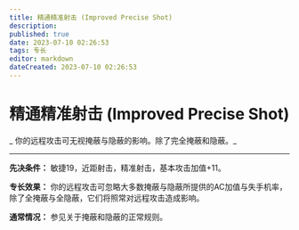 ```yaml
---
title: 精通精准射击 (Improved Precise Shot)
description: 
published: true
date: 2023-07-10 02:26:53
tags: 专长
editor: markdown
dateCreated: 2023-07-10 02:26:53
---
```


# 精通精准射击 (Improved Precise Shot)

_ 你的远程攻击可无视掩蔽与隐蔽的影响。除了完全掩蔽和隐蔽。_

* * *

**先决条件：** 敏捷19，近距射击，精准射击，基本攻击加值+11。

**专长效果：** 你的远程攻击可忽略大多数掩蔽与隐蔽所提供的AC加值与失手机率，除了全掩蔽与全隐蔽，它们将照常对远程攻击造成影响。

**通常情况：** 参见关于掩蔽和隐蔽的正常规则。

